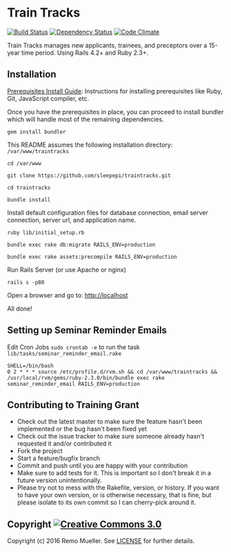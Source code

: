 # Train Tracks

[![Build Status](https://travis-ci.org/sleepepi/traintracks.svg?branch=master)](https://travis-ci.org/sleepepi/traintracks)
[![Dependency Status](https://gemnasium.com/sleepepi/traintracks.svg)](https://gemnasium.com/sleepepi/traintracks)
[![Code Climate](https://codeclimate.com/github/sleepepi/traintracks/badges/gpa.svg)](https://codeclimate.com/github/sleepepi/traintracks)

Train Tracks manages new applicants, trainees, and preceptors over a 15-year time period. Using Rails 4.2+ and Ruby 2.3+.

## Installation

[Prerequisites Install Guide](https://github.com/remomueller/documentation): Instructions for installing prerequisites like Ruby, Git, JavaScript compiler, etc.

Once you have the prerequisites in place, you can proceed to install bundler which will handle most of the remaining dependencies.

```
gem install bundler
```

This README assumes the following installation directory: `/var/www/traintracks`

```
cd /var/www

git clone https://github.com/sleepepi/traintracks.git

cd traintracks

bundle install
```

Install default configuration files for database connection, email server connection, server url, and application name.

```
ruby lib/initial_setup.rb

bundle exec rake db:migrate RAILS_ENV=production

bundle exec rake assets:precompile RAILS_ENV=production
```

Run Rails Server (or use Apache or nginx)

```
rails s -p80
```

Open a browser and go to: [http://localhost](http://localhost)

All done!

## Setting up Seminar Reminder Emails

Edit Cron Jobs `sudo crontab -e` to run the task `lib/tasks/seminar_reminder_email.rake`

```
SHELL=/bin/bash
0 2 * * * source /etc/profile.d/rvm.sh && cd /var/www/traintracks && /usr/local/rvm/gems/ruby-2.3.0/bin/bundle exec rake seminar_reminder_email RAILS_ENV=production
```

## Contributing to Training Grant

- Check out the latest master to make sure the feature hasn't been implemented or the bug hasn't been fixed yet
- Check out the issue tracker to make sure someone already hasn't requested it and/or contributed it
- Fork the project
- Start a feature/bugfix branch
- Commit and push until you are happy with your contribution
- Make sure to add tests for it. This is important so I don't break it in a future version unintentionally.
- Please try not to mess with the Rakefile, version, or history. If you want to have your own version, or is otherwise necessary, that is fine, but please isolate to its own commit so I can cherry-pick around it.

## Copyright [![Creative Commons 3.0](http://i.creativecommons.org/l/by-nc-sa/3.0/80x15.png)](http://creativecommons.org/licenses/by-nc-sa/3.0)

Copyright (c) 2016 Remo Mueller. See [LICENSE](https://github.com/sleepepi/traintracks/blob/master/LICENSE) for further details.
